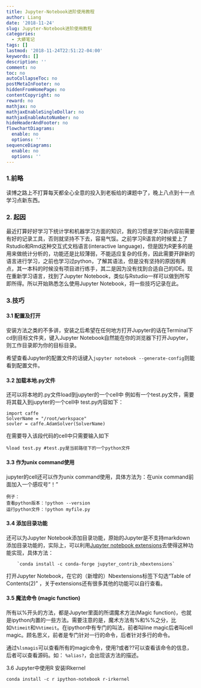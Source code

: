 ```yaml
---
title: Jupyter-Notebook进阶使用教程
author: Liang
date: '2018-11-24'
slug: Jupyter-Notebook进阶使用教程
categories:
  - 大蟒笔记
tags: []
lastmod: '2018-11-24T22:51:22-04:00'
keywords: []
description: ''
comment: no
toc: no
autoCollapseToc: no
postMetaInFooter: no
hiddenFromHomePage: no
contentCopyright: no
reward: no
mathjax: no
mathjaxEnableSingleDollar: no
mathjaxEnableAutoNumber: no
hideHeaderAndFooter: no
flowchartDiagrams:
  enable: no
  options: ''
sequenceDiagrams:
  enable: no
  options: ''
---
```

### 1.前略
读博之路上不打算每天都全心全意的投入到老板给的课题中了，晚上八点到十一点学习点新东西。

### 2. 起因
最近打算好好学习下统计学和机器学习方面的知识，我的习惯是学习新内容前需要有好的记录工具，否则就坚持不下去，容易气馁。之前学习R语言的时候爱上了Rstudio和Rmd这种交互式文档语言(interactive language)，但是因为R更多的是用来做统计分析的，功能还是比较薄弱，不能适应复杂的任务，因此需要开辟新的语言进行学习，之前也学习过python，了解其语法，但是没有坚持的原因有两点，其一本科的时候没有项目进行练手，其二是因为没有找到合适自己的IDE。现在重新学习语言，找到了Jupyter Notebook，类似与Rstudio一样可以做到所写即所得。所以开始熟悉怎么使用Jupyter Notebook，将一些技巧记录在此。

### 3.技巧

#### 3.1 配置及打开
安装方法之类的不多讲，安装之后希望在任何地方打开Jupyter的话在Terminal下cd到目标文件夹，键入Jupyter Notebook自然能在你的浏览器下打开Jupyter，则工作目录即为你的目标目录。

希望查看Jupyter的配置文件的话键入`jupyter notebook --generate-config`则能看到配置文件。
#### 3.2 加载本地.py文件
还可以将本地的.py文件load到jupyter的一个cell中
例如有一个test.py文件，需要将其载入到jupyter的一个cell中 
test.py内容如下：
```
import caffe
SolverName = "/root/workspace"
sovler = caffe.AdamSolver(SolverName)
```
在需要导入该段代码的cell中只需要输入如下
```
%load test.py #test.py是当前路径下的一个python文件
```
#### 3.3 作为unix command使用
jupyter的cell还可以作为unix command使用，具体方法为：在unix command前面加入一个感叹号“！”
```
例子： 
查看python版本：!python --version 
运行python文件：!python myfile.py
```
#### 3.4 添加目录功能
还可以为Jupyter Notebook添加目录功能，原始的Jupyter是不支持markdown添加目录功能的，实际上，可以利用[Jupyter notebook extensions](https://github.com/ipython-contrib/jupyter_contrib_nbextensions)去使得这种功能实现，具体方法： 

        `conda install -c conda-forge jupyter_contrib_nbextensions`

打开Jupyter Notebook，在它的（新增的）Nbextensions标签下勾选“Table of Contents(2)” ，关于extensions还有很多其他的功能可以自行查看。

#### 3.5 魔法命令 (magic function)

所有以%开头的方法，都是Jupyter里面的所谓魔术方法(Magic function)，也就是ipython内置的一些方法。需要注意的是，魔术方法有%和%%之分，比如`%timeit`和`%%timeit`。在ipython中有专门的叫法，前者叫line magic后者叫cell magic。顾名思义，前者是专门针对一行的命令，后者针对多行的命令。

通过`%lsmagis`可以查看所有的magic命令，使用?或者??可以查看该命令的信息，后者可以查看源码。如： `%alias?`，会出现该方法的描述。

3.6 Jupyter中使用R
安装IRkernel
```
conda install -c r ipython-notebook r-irkernel
```
